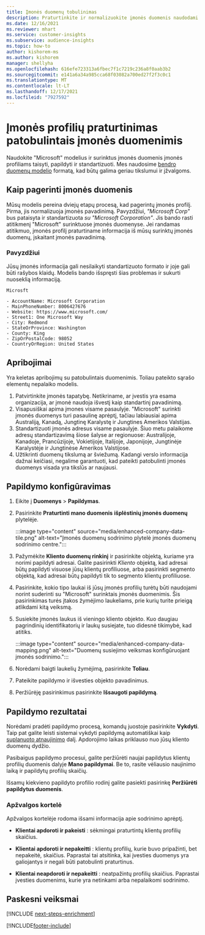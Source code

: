 ```yaml
---
title: Įmonės duomenų tobulinimas
description: Praturtinkite ir normalizuokite įmonės duomenis naudodami "Microsoft" modelius.
ms.date: 12/16/2021
ms.reviewer: mhart
ms.service: customer-insights
ms.subservice: audience-insights
ms.topic: how-to
author: kishorem-ms
ms.author: kishorem
manager: shellyha
ms.openlocfilehash: 616efe723313a6fbec7f1c7219c236a8f0aab3b2
ms.sourcegitcommit: e141a6a34a985cca68f03082a700ed27f2f3c0c1
ms.translationtype: MT
ms.contentlocale: lt-LT
ms.lasthandoff: 12/17/2021
ms.locfileid: "7927592"
---
```

# <a name="enrichment-of-company-profiles-with-enhanced-company-data"></a>Įmonės profilių praturtinimas patobulintais įmonės duomenimis

Naudokite "Microsoft" modelius ir surinktus įmonės duomenis įmonės profiliams taisyti, papildyti ir standartizuoti. Mes naudosime [bendro duomenų modelio](/common-data-model/schema/core/applicationcommon/account) formatą, kad būtų galima geriau tikslumui ir įžvalgoms.

## <a name="how-we-enhance-company-data"></a>Kaip pagerinti įmonės duomenis

Mūsų modelis pereina dviejų etapų procesą, kad pagerintų įmonės profilį. Pirma, jis normalizuoja įmonės pavadinimą. Pavyzdžiui, *"Microsoft Corp"* bus pataisyta ir standartizuota *su "Microsoft Corporation"*. Jis bando rasti atitikmenį "Microsoft" surinktuose įmonės duomenyse. Jei randamas atitikmuo, įmonės profilį praturtiname informacija iš mūsų surinktų įmonės duomenų, įskaitant įmonės pavadinimą.


### <a name="example"></a>Pavyzdžiui

Jūsų įmonės informacija gali nesilaikyti standartizuoto formato ir joje gali būti rašybos klaidų. Modelis bando išspręsti šias problemas ir sukurti nuoseklią informaciją.

```Input
Microsft
```

```Output
- AccountName: Microsoft Corporation
- MainPhoneNumber: 8006427676
- Website: https://www.microsoft.com/
- Street1: One Microsoft Way
- City: Redmond
- StateOrProvince: Washington
- County: King
- ZipOrPostalCode: 98052
- CountryOrRegion: United States
```

## <a name="limitations"></a>Apribojimai

Yra keletas apribojimų su patobulintais duomenimis. Toliau pateikto sąrašo elementų nepalaiko modelis.

1.  Patvirtinkite įmonės tapatybę. Netikriname, ar įvestis yra esama organizacija, ar įmonė naudoja išvestį kaip standartinį pavadinimą.
2.  Visapusiškai apima įmones visame pasaulyje. "Microsoft" surinkti įmonės duomenys turi pasaulinę aprėptį, tačiau labiausiai apima Australiją, Kanadą, Jungtinę Karalystę ir Jungtines Amerikos Valstijas.
3.  Standartizuoti įmonės adresus visame pasaulyje. Šiuo metu palaikome adresų standartizavimą šiose šalyse ar regionuose: Australijoje, Kanadoje, Prancūzijoje, Vokietijoje, Italijoje, Japonijoje, Jungtinėje Karalystėje ir Jungtinėse Amerikos Valstijose.
4.  Užtikrinti duomenų tikslumą ar šviežumą. Kadangi verslo informacija dažnai keičiasi, negalime garantuoti, kad pateikti patobulinti įmonės duomenys visada yra tikslūs ar naujausi.

## <a name="configure-the-enrichment"></a>Papildymo konfigūravimas

1. Eikite į **Duomenys** > **Papildymas**.

1. Pasirinkite **Praturtinti mano duomenis** **išplėstinių įmonės duomenų** plytelėje.

   :::image type="content" source="media/enhanced-company-data-tile.png" alt-text="Įmonės duomenų sodrinimo plytelė įmonės duomenų sodrinimo centre.":::

1. Pažymėkite **Kliento duomenų rinkinį** ir pasirinkite objektą, kuriame yra norimi papildyti adresai. Galite pasirinkti *Kliento* objektą, kad adresai būtų papildyti visuose jūsų klientų profiliuose, arba pasirinkti segmento objektą, kad adresai būtų papildyti tik to segmento klientų profiliuose.

1. Pasirinkite, kokio tipo laukai iš jūsų įmonės profilių turėtų būti naudojami norint suderinti su "Microsoft" surinktais įmonės duomenimis. Šis pasirinkimas turės įtakos žymėjimo laukeliams, prie kurių turite prieigą atlikdami kitą veiksmą.

1.  Susiekite įmonės laukus iš vieningo kliento objekto. Kuo daugiau pagrindinių identifikatorių ir laukų susiejate, tuo didesnė tikimybė, kad atitiks.

    :::image type="content" source="media/enhanced-company-data-mapping.png" alt-text="Duomenų susiejimo veiksmas konfigūruojant įmonės sodrinimo.":::

1. Norėdami baigti laukelių žymėjimą, pasirinkite **Toliau**.

1. Pateikite papildymo ir išvesties objekto pavadinimus.

1. Peržiūrėję pasirinkimus pasirinkite **Išsaugoti papildymą**.

## <a name="enrichment-results"></a>Papildymo rezultatai

Norėdami pradėti papildymo procesą, komandų juostoje pasirinkite **Vykdyti**. Taip pat galite leisti sistemai vykdyti papildymą automatiškai kaip [suplanuoto atnaujinimo](system.md#schedule-tab) dalį. Apdorojimo laikas priklauso nuo jūsų kliento duomenų dydžio.

Pasibaigus papildymo procesui, galite peržiūrėti naujai papildytus klientų profilių duomenis dalyje **Mano papildymai**. Be to, rasite vėliausio naujinimo laiką ir papildytų profilių skaičių.

Išsamų kiekvieno papildyto profilio rodinį galite pasiekti pasirinkę **Peržiūrėti papildytus duomenis**.

### <a name="overview-card"></a>Apžvalgos kortelė

Apžvalgos kortelėje rodoma išsami informacija apie sodrinimo aprėptį. 

* **Klientai apdoroti ir pakeisti** : sėkmingai praturtintų klientų profilių skaičius.

* **Klientai apdoroti ir nepakeitti** : klientų profilių, kurie buvo pripažinti, bet nepakeitė, skaičius. Paprastai tai atsitinka, kai įvesties duomenys yra galiojantys ir negali būti patobulinti praturtinus.

* **Klientai neapdoroti ir nepakeitti** : neatpažintų profilių skaičius. Paprastai įvesties duomenims, kurie yra netinkami arba nepalaikomi sodrinimo.

## <a name="next-steps"></a>Paskesni veiksmai

[!INCLUDE [next-steps-enrichment](../includes/next-steps-enrichment.md)]

[!INCLUDE[footer-include](../includes/footer-banner.md)]
